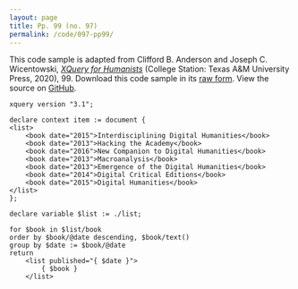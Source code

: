 ```yaml
---
layout: page
title: Pp. 99 (no. 97)
permalink: /code/097-pp99/
---
```


This code sample is adapted from Clifford B. Anderson and Joseph C. Wicentowski, 
[_XQuery for Humanists_](/) (College Station: Texas A&M University Press, 2020), 99. 
Download this code sample in its [raw form](/code/097-pp99/097-pp99.xq).
View the source on [GitHub](https://github.com/coding4humanists/xquery4humanists/blob/release/code/097-pp99/097-pp99.xq).

```xquery
xquery version "3.1";

declare context item := document {
<list>
    <book date="2015">Interdisciplining Digital Humanities</book>
    <book date="2013">Hacking the Academy</book>
    <book date="2016">New Companion to Digital Humanities</book>
    <book date="2013">Macroanalysis</book>
    <book date="2013">Emergence of the Digital Humanities</book>
    <book date="2014">Digital Critical Editions</book>
    <book date="2015">Digital Humanities</book>
</list>
};

declare variable $list := ./list;

for $book in $list/book
order by $book/@date descending, $book/text()
group by $date := $book/@date
return
    <list published="{ $date }">
        { $book }
    </list>
```  
